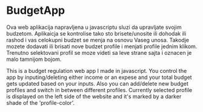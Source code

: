 # BudgetApp
Ova web aplikacija napravljena u javascriptu sluzi da upravljate svojim budzetom. Aplikaicja se kontrolise tako sto brisete/unosite ili dohodak ili rashod i vas celokupni budzet se menja 
na osnovu Vaseg unosa. Takodje mozete dodavati ili brisati nove budzet profile i menjati profile jednim klikom. 
Trenutno selektovani profil se moze videti sa leve strane sajta i oznacen je malo tamnijom bojom. 

This is a budget regulation web app I made in javascript. You control the app by inputing/deleting either income or an expese and your total budget gets updated
based on your inputs. Also you can add/delete new budget profiles and switch in between different profiles. 
Currently selected profile is displayed on the left side of the website and it's marked by a darker shade of the 'profile-color'.
